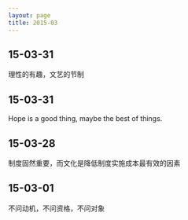 ```yaml
---
layout: page
title: 2015-03
---
```


## 15-03-31

理性的有趣，文艺的节制

## 15-03-31

Hope is a good thing, maybe the best of things.

## 15-03-28

制度固然重要，而文化是降低制度实施成本最有效的因素

## 15-03-01

不问动机，不问资格，不问对象
